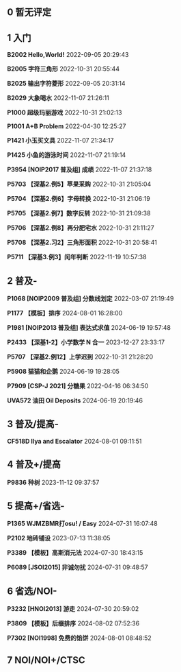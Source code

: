 ## 0 暂无评定
## 1 入门
**B2002 Hello,World!**
2022-09-05 20:29:43

**B2005 字符三角形**
2022-10-31 20:55:44

**B2025 输出字符菱形**
2022-09-05 20:31:14

**B2029 大象喝水**
2022-11-07 21:26:11

**P1000 超级玛丽游戏**
2022-10-31 21:02:13

**P1001 A+B Problem**
2022-04-30 12:25:27

**P1421 小玉买文具**
2022-11-07 21:34:17

**P1425 小鱼的游泳时间**
2022-11-07 21:19:14

**P3954 [NOIP2017 普及组] 成绩**
2022-11-07 21:37:18

**P5703 【深基2.例5】苹果采购**
2022-10-31 21:05:04

**P5704 【深基2.例6】字母转换**
2022-10-31 21:06:19

**P5705 【深基2.例7】数字反转**
2022-10-31 21:09:38

**P5706 【深基2.例8】再分肥宅水**
2022-10-31 21:11:27

**P5708 【深基2.习2】三角形面积**
2022-10-31 20:58:41

**P5711 【深基3.例3】闰年判断**
2022-11-19 10:57:38
## 2 普及-
**P1068 [NOIP2009 普及组] 分数线划定**
2022-03-07 21:19:49

**P1177 【模板】排序**
2024-08-01 16:28:00

**P1981 [NOIP2013 普及组] 表达式求值**
2024-06-19 19:57:48

**P2433 【深基1-2】小学数学 N 合一**
2023-12-27 23:33:17

**P5707 【深基2.例12】上学迟到**
2022-10-31 21:28:20

**P5908 猫猫和企鹅**
2024-06-19 19:28:05

**P7909 [CSP-J 2021] 分糖果**
2022-04-16 06:34:50

**UVA572 油田 Oil Deposits**
2024-06-19 20:19:46
## 3 普及/提高-
**CF518D Ilya and Escalator**
2024-08-01 09:11:51
## 4 普及+/提高
**P9836 种树**
2023-11-12 09:37:57
## 5 提高+/省选-
**P1365 WJMZBMR打osu! / Easy**
2024-07-31 16:07:48

**P2102 地砖铺设**
2023-07-13 11:38:05

**P3389 【模板】高斯消元法**
2024-07-30 18:43:15

**P6089 [JSOI2015] 非诚勿扰**
2024-07-31 09:48:57
## 6 省选/NOI-
**P3232 [HNOI2013] 游走**
2024-07-30 20:59:02

**P3809 【模板】后缀排序**
2024-08-02 07:52:36

**P7302 [NOI1998] 免费的馅饼**
2024-08-01 08:48:52
## 7 NOI/NOI+/CTSC